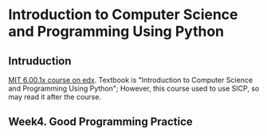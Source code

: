 # Introduction to Computer Science and Programming Using Python
## Intruduction

[MIT 6.00.1x course on edx](https://www.edx.org/course/introduction-to-computer-science-and-programming-using-python-0).
Textbook is "Introduction to Computer Science and Programming Using Python"; However, this course used to use SICP, so may
read it after the course.

## Week4. Good Programming Practice
